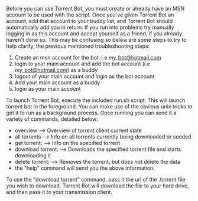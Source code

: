 Before you can use Torrent Bot, you must create or already have an MSN account to be used with the script.  Once you've given Torrent Bot  an account, add that account to your buddy list, and Torrent Bot should automatically add you in return.   If you run into problems try manually logging in as this account and accept yourself as a friend, if you already haven't done so.  This may be confusing so below are some steps to try to help clarify, the previous mentioned troubleshooting steps:

  1. Create an msn account for the bot. i.e my\_bot@hotmail.com
  1. login to your main account and add the bot account (i.e my\_bot@hotmail.com) as a buddy
  1. logout of your main account and login as the bot account
  1. Add your main account as a buddy
  1. login as your main account

To launch Torrent Bot, execute the included run.sh script.  This will launch torrent bot in the foreground.  You can make use of the obvious unix tricks to get it to run as a background process.   Once running you can send it a variety of commands, detailed below:

  * overview --> Overview of torrent client current state
  * all torrents --> Info on all torrents currently being downloaded or seeded
  * get torrent:<torrent name> --> Info on the specified torrent
  * download torrent:<url of torrent file> --> Downloads the specified torrent file and starts downloading it
  * delete torrent:<torrent name> --> Removes the torrent, but does not delete the data
  * the "help" command will send you the above information.

To use the "download torrent" command, pass it the url of the .torrent file you wish to download.  Torrent Bot will download the file to your hard drive, and then pass it to your transmission client.